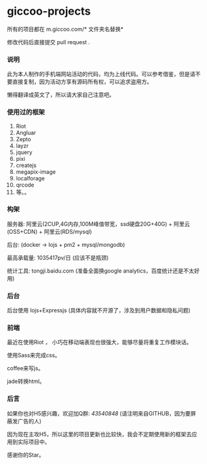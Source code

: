 # giccoo-projects
所有的项目都在 m.giccoo.com/* 文件夹名替换*

修改代码后直接提交 pull request .

### 说明

此为本人制作的手机端网站活动的代码，均为上线代码。可以参考借鉴，但是请不要直接复制，因为活动方享有源码所有权，可以追求盗用方。

懒得翻译成英文了，所以请大家自己注意吧。

### 使用过的框架

1. Riot
2. Angluar
3. Zepto
4. layzr
5. jquery
6. pixi
7. createjs
8. megapix-image
9. localforage
10. qrcode
11. 等。。

### 构架

服务器: 阿里云(2CUP,4G内存,100M峰值带宽，ssd硬盘20G+40G) + 阿里云(OSS+CDN) + 阿里云(RDS/mysql)

后台: (docker -> Iojs + pm2 + mysql/mongodb)

最高承载量:  1035417pv/日 (应该不是瓶颈)

统计工具: tongji.baidu.com (准备全面换google analytics，百度统计还是不太好用)

### 后台

后台使用 Iojs+Expressjs (具体内容就不开源了，涉及到用户数据和隐私问题)

### 前端

最近在使用Riot ， 小巧在移动端表现也很强大，能够尽量将重复工作模块话。

使用Sass来完成css。

coffee来写js。

jade转换html。

### 后言

如果你也对H5感兴趣，欢迎加Q群: *43540848* (请注明来自GITHUB，因为要屏蔽发广告的人)

因为现在主攻H5，所以这里的项目更新也比较快，我会不定期使用新的框架去应用到实际项目中。

感谢你的Star。

